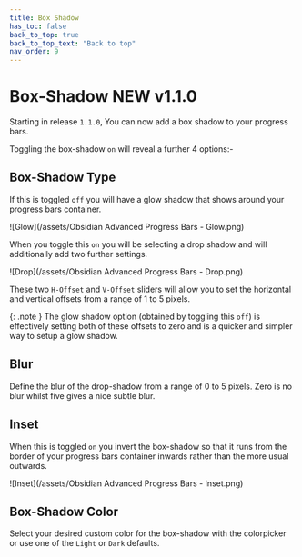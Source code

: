```yaml
---
title: Box Shadow
has_toc: false
back_to_top: true
back_to_top_text: "Back to top"
nav_order: 9
---
```


# Box-Shadow <span class="label label-green lowercase">NEW v1.1.0</span>
Starting in release `1.1.0`, You can now add a box shadow to your progress bars.

Toggling the box-shadow `on` will reveal a further 4 options:-

## Box-Shadow Type
If this is toggled `off` you will have a glow shadow that shows around your progress bars container.

![Glow](/assets/Obsidian Advanced Progress Bars - Glow.png)

When you toggle this `on` you will be selecting a drop shadow and will additionally add two further settings.

![Drop](/assets/Obsidian Advanced Progress Bars - Drop.png)

These two `H-Offset` and `V-Offset` sliders will allow you to set the horizontal and vertical offsets from a range of 1 to 5 pixels.

{: .note }
The glow shadow option (obtained by toggling this `off`) is effectively setting both of these offsets to zero and is a quicker and simpler way to setup a glow shadow.

## Blur
Define the blur of the drop-shadow from a range of 0 to 5 pixels.  Zero is no blur whilst five gives a nice subtle blur.

## Inset
When this is toggled `on` you invert the box-shadow so that it runs from the border of your progress bars container inwards rather than the more usual outwards.

![Inset](/assets/Obsidian Advanced Progress Bars - Inset.png)

## Box-Shadow Color
Select your desired custom color for the box-shadow with the colorpicker or use one of the `Light` or `Dark` defaults. 
